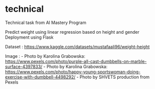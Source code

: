 # technical
Technical task from AI Mastery Program


Predict weight using linear regression based on height and gender
Deployment using Flask

Dataset : https://www.kaggle.com/datasets/mustafaali96/weight-height


Image   : - Photo by Karolina Grabowska: https://www.pexels.com/photo/purple-all-cast-dumbbells-on-marble-surface-4397833/
          - Photo by Karolina Grabowska: https://www.pexels.com/photo/happy-young-sportswoman-doing-exercise-with-dumbbell-4498292/
          - Photo by SHVETS production from Pexels
